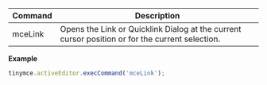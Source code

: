 
| Command | Description                                                                                     |
| ------- | ----------------------------------------------------------------------------------------------- |
| mceLink | Opens the Link or Quicklink Dialog at the current cursor position or for the current selection. |

**Example**

```js
tinymce.activeEditor.execCommand('mceLink');
```
